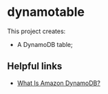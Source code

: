 # dynamotable

This project creates:
- A DynamoDB table;

## Helpful links

- [What Is Amazon DynamoDB?][1]

[1]: https://docs.aws.amazon.com/amazondynamodb/latest/developerguide/Introduction.html